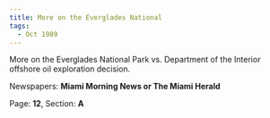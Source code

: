 ```yaml
---  
title: More on the Everglades National  
tags:  
  - Oct 1989  
---  
```

  
More on the Everglades National Park vs. Department of the Interior offshore oil exploration decision.  
  
Newspapers: **Miami Morning News or The Miami Herald**  
  
Page: **12**, Section: **A** 
